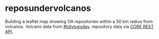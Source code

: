 # reposundervolcanos

Building a leaflet map showing OA repositories within a 50 km radius from volcanos. Volcano data from [#tidytuesday](https://github.com/rfordatascience/tidytuesday), repository data via [CORE REST API](https://core.ac.uk/services/api/).
